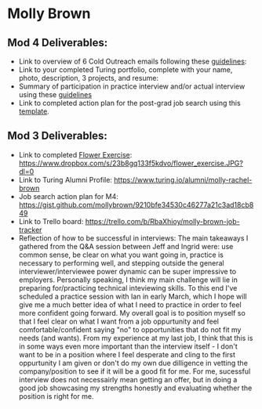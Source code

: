 # Molly Brown

## Mod 4 Deliverables:
* Link to overview of 6 Cold Outreach emails following these [guidelines](https://github.com/turingschool/career-development-curriculum/blob/master/module_four/cold_outreach_deliverable_guidelines.md):
* Link to your completed Turing portfolio, complete with your name, photo, description, 3 projects, and resume:
* Summary of participation in practice interview and/or actual interview using these [guidelines](https://github.com/turingschool/career-development-curriculum/blob/master/module_four/interview_practice_reflection_guidelines.md)
* Link to completed action plan for the post-grad job search using this [template](https://github.com/turingschool/career-development-curriculum/blob/master/module_four/post_grad_plan.md). 

## Mod 3 Deliverables:

* Link to completed [Flower Exercise](https://github.com/turingschool/professional_skills/blob/master/files/Career%20Unit%20-%20The%20Flower%20Diagram.pdf): https://www.dropbox.com/s/23b8gq133f5kdvo/flower_exercise.JPG?dl=0
* Link to Turing Alumni Profile: https://www.turing.io/alumni/molly-rachel-brown
* Job search action plan for M4: https://gist.github.com/mollybrown/9210bfe34530c46277a21c3ad18cb849
* Link to Trello board: https://trello.com/b/RbaXhioy/molly-brown-job-tracker
* Reflection of how to be successful in interviews: The main takeaways I gathered from the Q&A session between Jeff and Ingrid were: use common sense, be clear on what you want going in, practice is necessary to performing well, and stepping outside the general interviewer/interviewee power dynamic can be super impressive to employers. Personally speaking, I think my main challenge will lie in preparing for/practicing technical inteviewing skills. To this end I've scheduled a practice session with Ian in early March, which I hope will give me a much better idea of what I need to practice in order to feel more confident going forward. My overall goal is to position myself so that I feel clear on what I want from a job oppurtunity and feel comfortable/confident saying "no" to opportunities that do not fit my needs (and wants). From my experience at my last job, I think that this is in some ways even more important than the interview itself - I don't want to be in a position where I feel desperate and cling to the first oppurtunity I am given or don't do my own due dilligence in vetting the company/position to see if it will be a good fit for me. For me, sucessful interview does not necessairly mean getting an offer, but in doing a good job showcasing my strengths honestly and evaluating whether the position is right for me.
